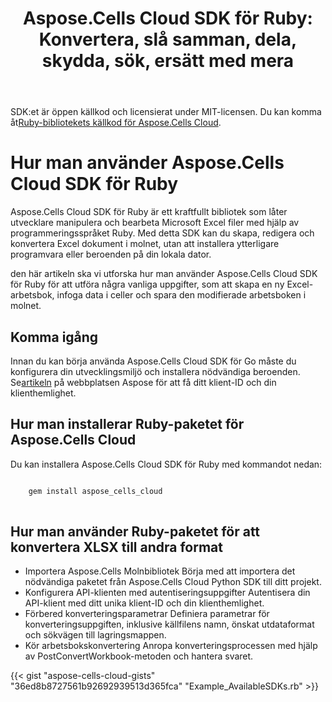 ﻿---
title: "Aspose.Cells Cloud SDK för Ruby: Konvertera, slå samman, dela, skydda, sök, ersätt med mera"
second_title: Documen
ArticleTitle: "Aspose.Cells Cloud SDK for Ruby: Convert, merge, split, protect, search, replace, and more"
linktitle: Aspose.Cells Cloud SDK för Rub
type: docs
url: /sv/available-sdks/aspose-cells-cloud-ruby/
description: "Aspose.Cells Cloud SDK för Ruby erbjuder verklig plattformsoberoende kraft: en import ger Windows-, Linux- och macOS-utvecklare samma flytande API för att skapa, konvertera, slå samman, dela, skydda och manipulera alla Excel objekt – ingen Office installation krävs och inga plattformsspecifika justeringar behövs."
weight: 30
kwords: Ruby SDK, Excel SDK för Ruby, Cloud SDK för Ruby, REST, Diagram, Pivottabell, Tabell-/Listobjekt, Konvertera kalkylblad, PDF, CSV, Json, Markdown, Sammanfoga, Dela, Skydda, Sök, Ersätt
---
SDK:et är öppen källkod och licensierat under MIT-licensen. Du kan komma åt[Ruby-bibliotekets källkod för Aspose.Cells Cloud](https://github.com/aspose-cells-cloud/aspose-cells-cloud-ruby).

# **Hur man använder Aspose.Cells Cloud SDK för Ruby**

Aspose.Cells Cloud SDK för Ruby är ett kraftfullt bibliotek som låter utvecklare manipulera och bearbeta Microsoft Excel filer med hjälp av programmeringsspråket Ruby. Med detta SDK kan du skapa, redigera och konvertera Excel dokument i molnet, utan att installera ytterligare programvara eller beroenden på din lokala dator.

den här artikeln ska vi utforska hur man använder Aspose.Cells Cloud SDK för Ruby för att utföra några vanliga uppgifter, som att skapa en ny Excel-arbetsbok, infoga data i celler och spara den modifierade arbetsboken i molnet.

## Komma igång

 Innan du kan börja använda Aspose.Cells Cloud SDK för Go måste du konfigurera din utvecklingsmiljö och installera nödvändiga beroenden. Se[artikeln](https://docs.aspose.cloud/cells/quickstart/) på webbplatsen Aspose för att få ditt klient-ID och din klienthemlighet.

## Hur man installerar Ruby-paketet för Aspose.Cells Cloud

Du kan installera Aspose.Cells Cloud SDK för Ruby med kommandot nedan:

```bash

    gem install aspose_cells_cloud
  
 ```

## Hur man använder Ruby-paketet för att konvertera XLSX till andra format

- Importera Aspose.Cells Molnbibliotek
 Börja med att importera det nödvändiga paketet från Aspose.Cells Cloud Python SDK till ditt projekt.
- Konfigurera API-klienten med autentiseringsuppgifter
 Autentisera din API-klient med ditt unika klient-ID och din klienthemlighet.
- Förbered konverteringsparametrar
 Definiera parametrar för konverteringsuppgiften, inklusive källfilens namn, önskat utdataformat och sökvägen till lagringsmappen.
- Kör arbetsbokskonvertering
 Anropa konverteringsprocessen med hjälp av PostConvertWorkbook-metoden och hantera svaret.

{{< gist "aspose-cells-cloud-gists" "36ed8b8727561b92692939513d365fca" "Example_AvailableSDKs.rb" >}}
